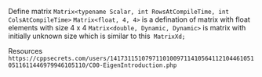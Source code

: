 Define matrix
```Matrix<typename Scalar, int RowsAtCompileTime, int ColsAtCompileTime>```
```Matrix<float, 4, 4>``` is a defination of matrix with float elements with size 4 x 4
```Matrix<double, Dynamic, Dynamic>``` is matrix with initially unknown size which is similar to this``` MatrixXd;```

Resources
```https://cppsecrets.com/users/141731151079711010097114105641121044610510511611446979946105110/C00-EigenIntroduction.php```
